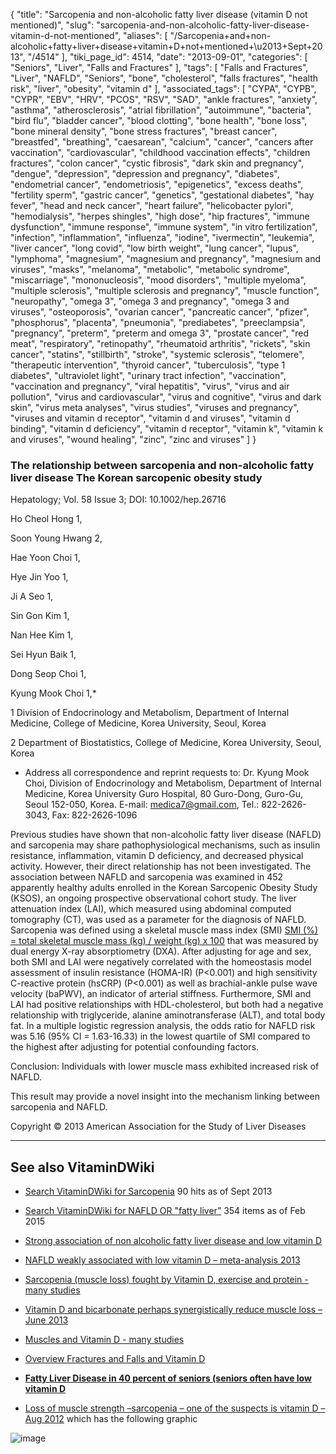 {
    "title": "Sarcopenia and non-alcoholic fatty liver disease (vitamin D not mentioned)",
    "slug": "sarcopenia-and-non-alcoholic-fatty-liver-disease-vitamin-d-not-mentioned",
    "aliases": [
        "/Sarcopenia+and+non-alcoholic+fatty+liver+disease+vitamin+D+not+mentioned+\u2013+Sept+2013",
        "/4514"
    ],
    "tiki_page_id": 4514,
    "date": "2013-09-01",
    "categories": [
        "Seniors",
        "Liver",
        "Falls and Fractures"
    ],
    "tags": [
        "Falls and Fractures",
        "Liver",
        "NAFLD",
        "Seniors",
        "bone",
        "cholesterol",
        "falls fractures",
        "health risk",
        "liver",
        "obesity",
        "vitamin d"
    ],
    "associated_tags": [
        "CYPA",
        "CYPB",
        "CYPR",
        "EBV",
        "HRV",
        "PCOS",
        "RSV",
        "SAD",
        "ankle fractures",
        "anxiety",
        "asthma",
        "atherosclerosis",
        "atrial fibrillation",
        "autoimmune",
        "bacteria",
        "bird flu",
        "bladder cancer",
        "blood clotting",
        "bone health",
        "bone loss",
        "bone mineral density",
        "bone stress fractures",
        "breast cancer",
        "breastfed",
        "breathing",
        "caesarean",
        "calcium",
        "cancer",
        "cancers after vaccination",
        "cardiovascular",
        "childhood vaccination effects",
        "children fractures",
        "colon cancer",
        "cystic fibrosis",
        "dark skin and pregnancy",
        "dengue",
        "depression",
        "depression and pregnancy",
        "diabetes",
        "endometrial cancer",
        "endometriosis",
        "epigenetics",
        "excess deaths",
        "fertility sperm",
        "gastric cancer",
        "genetics",
        "gestational diabetes",
        "hay fever",
        "head and neck cancer",
        "heart failure",
        "helicobacter pylori",
        "hemodialysis",
        "herpes shingles",
        "high dose",
        "hip fractures",
        "immune dysfunction",
        "immune response",
        "immune system",
        "in vitro fertilization",
        "infection",
        "inflammation",
        "influenza",
        "iodine",
        "ivermectin",
        "leukemia",
        "liver cancer",
        "long covid",
        "low birth weight",
        "lung cancer",
        "lupus",
        "lymphoma",
        "magnesium",
        "magnesium and pregnancy",
        "magnesium and viruses",
        "masks",
        "melanoma",
        "metabolic",
        "metabolic syndrome",
        "miscarriage",
        "mononucleosis",
        "mood disorders",
        "multiple myeloma",
        "multiple sclerosis",
        "multiple sclerosis and pregnancy",
        "muscle function",
        "neuropathy",
        "omega 3",
        "omega 3 and pregnancy",
        "omega 3 and viruses",
        "osteoporosis",
        "ovarian cancer",
        "pancreatic cancer",
        "pfizer",
        "phosphorus",
        "placenta",
        "pneumonia",
        "prediabetes",
        "preeclampsia",
        "pregnancy",
        "preterm",
        "preterm and omega 3",
        "prostate cancer",
        "red meat",
        "respiratory",
        "retinopathy",
        "rheumatoid arthritis",
        "rickets",
        "skin cancer",
        "statins",
        "stillbirth",
        "stroke",
        "systemic sclerosis",
        "telomere",
        "therapeutic intervention",
        "thyroid cancer",
        "tuberculosis",
        "type 1 diabetes",
        "ultraviolet light",
        "urinary tract infection",
        "vaccination",
        "vaccination and pregnancy",
        "viral hepatitis",
        "virus",
        "virus and air pollution",
        "virus and cardiovascular",
        "virus and cognitive",
        "virus and dark skin",
        "virus meta analyses",
        "virus studies",
        "viruses and pregnancy",
        "viruses and vitamin d receptor",
        "vitamin d and viruses",
        "vitamin d binding",
        "vitamin d deficiency",
        "vitamin d receptor",
        "vitamin k",
        "vitamin k and viruses",
        "wound healing",
        "zinc",
        "zinc and viruses"
    ]
}


### The relationship between sarcopenia and non-alcoholic fatty liver disease The Korean sarcopenic obesity study

Hepatology; Vol. 58 Issue 3; DOI: 10.1002/hep.26716

Ho Cheol Hong 1,

Soon Young Hwang 2,

Hae Yoon Choi 1,

Hye Jin Yoo 1,

Ji A Seo 1,

Sin Gon Kim 1,

Nan Hee Kim 1,

Sei Hyun Baik 1,

Dong Seop Choi 1,

Kyung Mook Choi 1,*

1     Division of Endocrinology and Metabolism, Department of Internal Medicine, College of Medicine, Korea University, Seoul, Korea

2     Department of Biostatistics, College of Medicine, Korea University, Seoul, Korea

* Address all correspondence and reprint requests to: Dr. Kyung Mook Choi, Division of Endocrinology and Metabolism, Department of Internal Medicine, Korea University Guro Hospital, 80 Guro-Dong, Guro-Gu, Seoul 152-050, Korea. E-mail: medica7@gmail.com, Tel.: 822-2626-3043, Fax: 822-2626-1096

Previous studies have shown that non-alcoholic fatty liver disease (NAFLD) and sarcopenia may share pathophysiological mechanisms, such as insulin resistance, inflammation, vitamin D deficiency, and decreased physical activity. However, their direct relationship has not been investigated. The association between NAFLD and sarcopenia was examined in 452 apparently healthy adults enrolled in the Korean Sarcopenic Obesity Study (KSOS), an ongoing prospective observational cohort study. The liver attenuation index (LAI), which measured using abdominal computed tomography (CT), was used as a parameter for the diagnosis of NAFLD. Sarcopenia was defined using a skeletal muscle mass index (SMI) [SMI (%) = total skeletal muscle mass (kg) / weight (kg) x 100](SMI%20(%)%20=%20total%20skeletal%20muscle%20mass%20(kg)%20/%20weight%20(kg)%20x%20100) that was measured by dual energy X-ray absorptiometry (DXA). After adjusting for age and sex, both SMI and LAI were negatively correlated with the homeostasis model assessment of insulin resistance (HOMA-IR) (P<0.001) and high sensitivity C-reactive protein (hsCRP) (P<0.001) as well as brachial-ankle pulse wave velocity (baPWV), an indicator of arterial stiffness. Furthermore, SMI and LAI had positive relationships with HDL-cholesterol, but both had a negative relationship with triglyceride, alanine aminotransferase (ALT), and total body fat. In a multiple logistic regression analysis, the odds ratio for NAFLD risk was 5.16 (95% CI = 1.63-16.33) in the lowest quartile of SMI compared to the highest after adjusting for potential confounding factors. 

Conclusion: Individuals with lower muscle mass exhibited increased risk of NAFLD. 

This result may provide a novel insight into the mechanism linking between sarcopenia and NAFLD. 

Copyright © 2013 American Association for the Study of Liver Diseases

---

## See also VitaminDWiki

* [Search VitaminDWiki for Sarcopenia](https://www.VitaminDWiki.com/Search+Results?hl=en&oe=UTF-8&ie=UTF-8&btnG=Google+Search&googles.x=0&googles.y=0&q=sarcopenia&domains=VitaminDWiki.com&sitesearch=VitaminDWiki.com) 90 hits as of Sept 2013

* [Search VitaminDWiki for NAFLD OR "fatty liver”](https://www.VitaminDWiki.com/Search+Results?hl=en&oe=UTF-8&ie=UTF-8&btnG=Google+Search&googles.x=0&googles.y=0&q=NAFLD+OR+%22fatty+liver%22&domains=VitaminDWiki.com&sitesearch=VitaminDWiki.com%20) 354 items as of Feb 2015

* [Strong association of non alcoholic fatty liver disease and low vitamin D](/tags/strong-association-of-non-alcoholic-fatty-liver-disease-and-low-vitamin-d.html)

* [NAFLD weakly associated with low vitamin D – meta-analysis 2013](/posts/nafld-weakly-associated-with-low-vitamin-d-meta-analysis-2013)

* [Sarcopenia (muscle loss) fought by Vitamin D, exercise and protein - many studies](/posts/sarcopenia-muscle-loss-fought-by-vitamin-d-exercise-and-protein-many-studies)

* [Vitamin D and bicarbonate perhaps synergistically reduce muscle loss – June 2013](/posts/vitamin-d-and-bicarbonate-perhaps-synergistically-reduce-muscle-loss)

* [Muscles and Vitamin D - many studies](/posts/muscles-and-vitamin-d-many-studies)

* [Overview Fractures and Falls and Vitamin D](/tags/overview-fractures-and-falls-and-vitamin-d.html)

*  **[Fatty Liver Disease in 40 percent of seniors (seniors often have low vitamin D](/tags/fatty-liver-disease-in-40-percent-of-seniors-seniors-often-have-low-vitamin-d.html)** 

* [Loss of muscle strength –sarcopenia – one of the suspects is vitamin D – Aug 2012](/posts/loss-of-muscle-strength-sarcopenia-one-of-the-suspects-is-vitamin-d) which has the following graphic

<img src="https://d378j1rmrlek7x.cloudfront.net/attachments/jpeg/sarcopenia.jpg" alt="image">